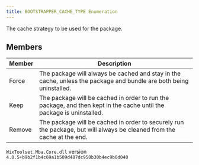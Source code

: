 ```yaml
---
title: BOOTSTRAPPER_CACHE_TYPE Enumeration
---
```

The cache strategy to be used for the package.
## Members
| Member | Description |
| ------ | ----------- |
| Force | The package will always be cached and stay in the cache, unless the package and bundle are both being uninstalled. |
| Keep | The package will be cached in order to run the package, and then kept in the cache until the package is uninstalled. |
| Remove | The package will be cached in order to securely run the package, but will always be cleaned from the cache at the end. |
`WixToolset.Mba.Core.dll` version `4.0.5+b9b2f1b4c69a1b509d487dc950b30b4ec9b0d040`
